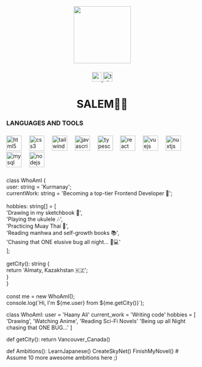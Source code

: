 <div align="center">
  <img height="150" src="https://i.pinimg.com/originals/54/0b/6d/540b6dc548563ffc02193ebf60349d82.gif"  />
</div>

###

<div align="center">
  <a href="mailto:ttkurmanai@gmail.com" target="_blank">
    <img src="https://img.shields.io/static/v1?message=Gmail&logo=gmail&label=&color=D14836&logoColor=white&labelColor=&style=for-the-badge" height="25" alt="gmail logo" />
  </a>
  <a href="https://t.me/ttkurmanai" target="_blank">
    <img src="https://img.shields.io/static/v1?message=Telegram&logo=telegram&label=&color=2CA5E0&logoColor=white&labelColor=&style=for-the-badge" height="25" alt="telegram logo" />
  </a>
</div>

<h1 align="center">SALEM✌🏻</h1>

###

<h3 align="left"></h3>

###

<h3 align="left">LANGUAGES AND TOOLS</h3>

###

<div align="left">
  <img src="https://cdn.jsdelivr.net/gh/devicons/devicon/icons/html5/html5-original.svg" height="40" alt="html5 logo"  />
  <img width="12" />
  <img src="https://cdn.jsdelivr.net/gh/devicons/devicon/icons/css3/css3-original.svg" height="40" alt="css3 logo"  />
  <img width="12" />
  <img src="https://cdn.simpleicons.org/tailwindcss/06B6D4" height="40" alt="tailwindcss logo"  />
  <img width="12" />
  <img src="https://cdn.simpleicons.org/javascript/F7DF1E" height="40" alt="javascript logo"  />
  <img width="12" />
  <img src="https://cdn.simpleicons.org/typescript/3178C6" height="40" alt="typescript logo"  />
  <img width="12" />
  <img src="https://cdn.simpleicons.org/react/61DAFB" height="40" alt="react logo"  />
  <img width="12" />
  <img src="https://cdn.jsdelivr.net/gh/devicons/devicon/icons/vuejs/vuejs-original.svg" height="40" alt="vuejs logo"  />
  <img width="12" />
  <img src="https://cdn.jsdelivr.net/gh/devicons/devicon/icons/nuxtjs/nuxtjs-original.svg" height="40" alt="nuxtjs logo"  />
  <img width="12" />
  <img src="https://cdn.jsdelivr.net/gh/devicons/devicon/icons/mysql/mysql-original.svg" height="40" alt="mysql logo"  />
  <img width="12" />
  <img src="https://cdn.simpleicons.org/nodedotjs/339933" height="40" alt="nodejs logo"  />
</div>

###

<p align="left">class WhoAmI {<br>  user: string = 'Kurmanay';<br>  currentWork: string = 'Becoming a top-tier Frontend Developer 🚀';<br><br>  hobbies: string[] = [<br>    'Drawing in my sketchbook 🎨',<br>    'Playing the ukulele 🎶',<br>    'Practicing Muay Thai 🥊',<br>    'Reading manhwa and self-growth books 📚',<br>    'Chasing that ONE elusive bug all night… 🐛💻'<br>  ];<br><br>  getCity(): string {<br>    return 'Almaty, Kazakhstan 🇰🇿';<br>  }<br>}<br><br>const me = new WhoAmI();<br>console.log(`Hi, I'm ${me.user} from ${me.getCity()}`);</p>

class WhoAmI:
	user = 'Haany Ali'
   	current_work = 'Writing code'
   	hobbies = [
   			'Drawing',
   			'Watching Anime',
   			'Reading Sci-Fi Novels'
   			'Being up all Night chasing that ONE BUG...'
   		]
   
   def getCity():
   	return Vancouver_Canada()
   
   def Ambitions():
   	LearnJapanese()
   	CreateSkyNet()
   	FinishMyNovel()
   	# Assume 10 more awesome ambitions here  ;)

###

